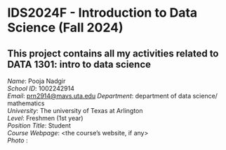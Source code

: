 # IDS2024F - Introduction to Data Science (Fall 2024)
This project contains all my activities related to DATA 1301: intro to data science
---
*Name*: Pooja Nadgir  
*School ID*: 1002242914  
*Email*: prn2914@mavs.uta.edu
*Department*: department of data science/ mathematics  
*University*: The university of Texas at Arlington  
*Level*: Freshmen (1st year)  
*Position Title*: Student  
*Course Webpage*: <the course’s website, if any>  
*Photo* :
